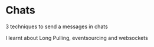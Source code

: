 # Chats
3 techniques to send a messages in chats

I learnt about Long Pulling, eventsourcing and websockets
